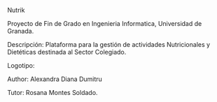 Nutrik

Proyecto de Fin de Grado en Ingenieria Informatica, Universidad de Granada.

Descripción: Plataforma para la gestión de actividades Nutricionales y Dietéticas destinada al Sector Colegiado.

Logotipo:

Author: Alexandra Diana Dumitru

Tutor: Rosana Montes Soldado.
